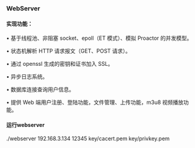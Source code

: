 ### WebServer

#### 实现功能： 

• 基于线程池、非阻塞 socket、epoll（ET 模式）、模拟 Proactor 的并发模型。 

• 状态机解析 HTTP 请求报文（GET、POST 请求）。 

• 通过 openssl 生成的密钥和证书加入 SSL。 

• 异步日志系统。 

• 数据库连接查询用户信息。 

• 提供 Web 端用户注册、登陆功能，文件管理、上传功能，m3u8 视频播放功能。



#### 运行webserver

./webserver 192.168.3.134 12345 key/cacert.pem key/privkey.pem 